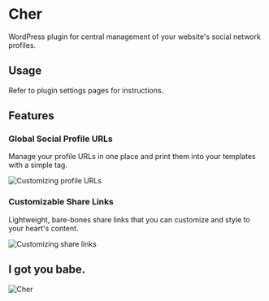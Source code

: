 # Cher

WordPress plugin for central management of your website's social network profiles.

## Usage

Refer to plugin settings pages for instructions.

## Features
### Global Social Profile URLs
Manage your profile URLs in one place and print them into your templates with a simple tag.

![Customizing profile URLs](http://i.imgur.com/JQVPpkJ.png)

### Customizable Share Links
Lightweight, bare-bones share links that you can customize and style to your heart's content.

![Customizing share links](http://i.imgur.com/Ad40hBy.png)

## I got you babe.

![Cher](http://i.imgur.com/exbh6aF.jpg)